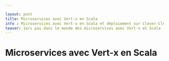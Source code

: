 ```yaml
---

layout: post
title: Microservices avec Vert-x en Scala
info : Microservices avec Vert-x en Scala et déploiement sur Clever-Cloud
teaser: 1ers pas dans le monde des microservices avec Vert-x et Scala
---
```


# Microservices avec Vert-x en Scala

